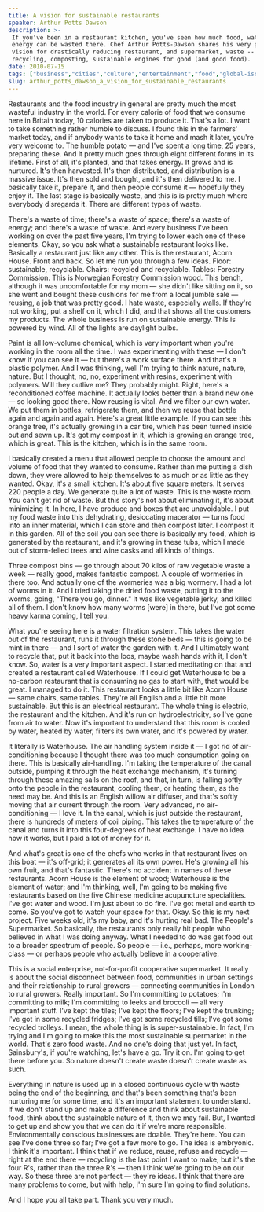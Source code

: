 ```yaml
---
title: A vision for sustainable restaurants
speaker: Arthur Potts Dawson
description: >-
 If you've been in a restaurant kitchen, you've seen how much food, water and
 energy can be wasted there. Chef Arthur Potts-Dawson shares his very personal
 vision for drastically reducing restaurant, and supermarket, waste -- creating
 recycling, composting, sustainable engines for good (and good food).
date: 2010-07-15
tags: ["business","cities","culture","entertainment","food","global-issues","sustainability"]
slug: arthur_potts_dawson_a_vision_for_sustainable_restaurants
---
```


Restaurants and the food industry in general are pretty much the most wasteful industry in
the world. For every calorie of food that we consume here in Britain today, 10 calories
are taken to produce it. That's a lot. I want to take something rather humble to discuss.
I found this in the farmers' market today, and if anybody wants to take it home and mash
it later, you're very welcome to. The humble potato — and I've spent a long time, 25
years, preparing these. And it pretty much goes through eight different forms in its
lifetime. First of all, it's planted, and that takes energy. It grows and is nurtured.
It's then harvested. It's then distributed, and distribution is a massive issue. It's then
sold and bought, and it's then delivered to me. I basically take it, prepare it, and then
people consume it — hopefully they enjoy it. The last stage is basically waste, and this
is is pretty much where everybody disregards it. There are different types of
waste.

There's a waste of time; there's a waste of space; there's a waste of energy; and there's
a waste of waste. And every business I've been working on over the past five years, I'm
trying to lower each one of these elements. Okay, so you ask what a sustainable restaurant
looks like. Basically a restaurant just like any other. This is the restaurant, Acorn
House. Front and back. So let me run you through a few ideas. Floor: sustainable,
recyclable. Chairs: recycled and recyclable. Tables: Forestry Commission. This is
Norwegian Forestry Commission wood. This bench, although it was uncomfortable for my mom —
she didn't like sitting on it, so she went and bought these cushions for me from a local
jumble sale — reusing, a job that was pretty good. I hate waste, especially walls. If
they're not working, put a shelf on it, which I did, and that shows all the customers my
products. The whole business is run on sustainable energy. This is powered by wind. All of
the lights are daylight bulbs.

Paint is all low-volume chemical, which is very important when you're working in the room
all the time. I was experimenting with these — I don't know if you can see it — but
there's a work surface there. And that's a plastic polymer. And I was thinking, well I'm
trying to think nature, nature, nature. But I thought, no, no, experiment with resins,
experiment with polymers. Will they outlive me? They probably might. Right, here's a
reconditioned coffee machine. It actually looks better than a brand new one — so looking
good there. Now reusing is vital. And we filter our own water. We put them in bottles,
refrigerate them, and then we reuse that bottle again and again and again. Here's a great
little example. If you can see this orange tree, it's actually growing in a car tire,
which has been turned inside out and sewn up. It's got my compost in it, which is growing
an orange tree, which is great. This is the kitchen, which is in the same
room.

I basically created a menu that allowed people to choose the amount and volume of food
that they wanted to consume. Rather than me putting a dish down, they were allowed to help
themselves to as much or as little as they wanted. Okay, it's a small kitchen. It's about
five square meters. It serves 220 people a day. We generate quite a lot of waste. This is
the waste room. You can't get rid of waste. But this story's not about eliminating it,
it's about minimizing it. In here, I have produce and boxes that are unavoidable. I put my
food waste into this dehydrating, desiccating macerator — turns food into an inner
material, which I can store and then compost later. I compost it in this garden. All of the
soil you can see there is basically my food, which is generated by the restaurant, and
it's growing in these tubs, which I made out of storm-felled trees and wine casks and all
kinds of things.

Three compost bins — go through about 70 kilos of raw vegetable waste a week — really
good, makes fantastic compost. A couple of wormeries in there too. And actually one of the
wormeries was a big wormery. I had a lot of worms in it. And I tried taking the dried food
waste, putting it to the worms, going, "There you go, dinner." It was like vegetable
jerky, and killed all of them. I don't know how many worms [were] in there, but I've got
some heavy karma coming, I tell you. 

What you're seeing here is a water filtration system. This takes the water out of the
restaurant, runs it through these stone beds — this is going to be mint in there — and I
sort of water the garden with it. And I ultimately want to recycle that, put it back into
the loos, maybe wash hands with it, I don't know. So, water is a very important aspect. I
started meditating on that and created a restaurant called Waterhouse. If I could get
Waterhouse to be a no-carbon restaurant that is consuming no gas to start with, that would
be great. I managed to do it. This restaurant looks a little bit like Acorn House — same
chairs, same tables. They're all English and a little bit more sustainable. But this is an
electrical restaurant. The whole thing is electric, the restaurant and the kitchen. And
it's run on hydroelectricity, so I've gone from air to water. Now it's important to
understand that this room is cooled by water, heated by water, filters its own water, and
it's powered by water.

It literally is Waterhouse. The air handling system inside it — I got rid of
air-conditioning because I thought there was too much consumption going on there. This is
basically air-handling. I'm taking the temperature of the canal outside, pumping it
through the heat exchange mechanism, it's turning through these amazing sails on the roof,
and that, in turn, is falling softly onto the people in the restaurant, cooling them, or
heating them, as the need may be. And this is an English willow air diffuser, and that's
softly moving that air current through the room. Very advanced, no air-conditioning — I
love it. In the canal, which is just outside the restaurant, there is hundreds of meters
of coil piping. This takes the temperature of the canal and turns it into this
four-degrees of heat exchange. I have no idea how it works, but I paid a lot of money for
it. 

And what's great is one of the chefs who works in that restaurant lives on this boat —
it's off-grid; it generates all its own power. He's growing all his own fruit, and that's
fantastic. There's no accident in names of these restaurants. Acorn House is the element of
wood; Waterhouse is the element of water; and I'm thinking, well, I'm going to be making
five restaurants based on the five Chinese medicine acupuncture specialities. I've got
water and wood. I'm just about to do fire. I've got metal and earth to come. So you've got
to watch your space for that. Okay. So this is my next project. Five weeks old, it's my
baby, and it's hurting real bad. The People's Supermarket. So basically, the restaurants
only really hit people who believed in what I was doing anyway. What I needed to do was
get food out to a broader spectrum of people. So people — i.e., perhaps, more
working-class — or perhaps people who actually believe in a cooperative.

This is a social enterprise, not-for-profit cooperative supermarket. It really is about
the social disconnect between food, communities in urban settings and their relationship
to rural growers — connecting communities in London to rural growers. Really important. So
I'm committing to potatoes; I'm committing to milk; I'm committing to leeks and broccoli —
all very important stuff. I've kept the tiles; I've kept the floors; I've kept the
trunking; I've got in some recycled fridges; I've got some recycled tills; I've got some
recycled trolleys. I mean, the whole thing is is super-sustainable. In fact, I'm trying
and I'm going to make this the most sustainable supermarket in the world. That's zero food
waste. And no one's doing that just yet. In fact, Sainsbury's, if you're watching, let's
have a go. Try it on. I'm going to get there before you. So nature doesn't create waste
doesn't create waste as such.

Everything in nature is used up in a closed continuous cycle with waste being the end of
the beginning, and that's been something that's been nurturing me for some time, and it's
an important statement to understand. If we don't stand up and make a difference and think
about sustainable food, think about the sustainable nature of it, then we may fail. But, I
wanted to get up and show you that we can do it if we're more responsible. Environmentally
conscious businesses are doable. They're here. You can see I've done three so far; I've
got a few more to go. The idea is embryonic. I think it's important. I think that if we
reduce, reuse, refuse and recycle — right at the end there — recycling is the last point I
want to make; but it's the four R's, rather than the three R's — then I think we're going
to be on our way. So these three are not perfect — they're ideas. I think that there are
many problems to come, but with help, I'm sure I'm going to find solutions.

And I hope you all take part. Thank you very much. 

<!--
ad_duration=3.33
comment_count=126
event="TEDGlobal 2010"
external_start_time=0
intro_duration=11.82
is_subtitle_required="False"
is_talk_featured="True"
language="en"
language_swap="False"
native_language="en"
number_of_related_talks=6
number_of_speakers=1
number_of_subtitled_videos=31
number_of_tags=7
number_of_talk_download_languages=32
number_of_talk_more_resources=0
number_of_talk_recommendations=0
number_of_talks_take_actions=0
post_ad_duration=0.83
published_timestamp="2010-12-03 15:50:00"
recording_date="2010-07-15"
speaker_description="Green chef"
speaker_is_published=1
speaker_name="Arthur Potts Dawson"
talk_name="A vision for sustainable restaurants"
talks_tags=["business","cities","culture","entertainment","food","global-issues","sustainability"]
url_audio="https://download.ted.com/talks/ArthurPottsDawson_2010G.mp3?apikey=acme-roadrunner"
url_photo_speaker="https://pe.tedcdn.com/images/ted/7c538d474e6d7fa4977ef80897c84560147330a4_254x191.jpg"
url_photo_talk="https://s3.amazonaws.com/talkstar-photos/uploads/9d3adba9-9c77-4068-973d-55126bd6f6cb/ArthurPottsDawson_2010G-embed.jpg"
url_webpage="https://www.ted.com/talks/arthur_potts_dawson_a_vision_for_sustainable_restaurants"
video_type_name="TED Stage Talk"
-->